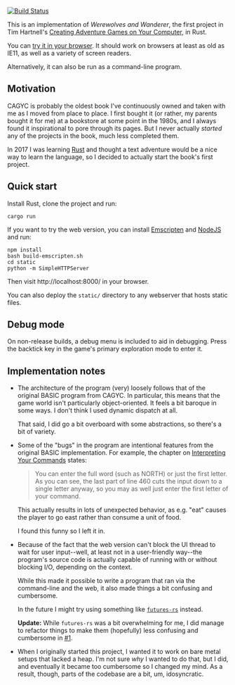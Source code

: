 [![Build Status](https://travis-ci.org/toolness/werewolves-and-wanderer-rs.svg?branch=master)](https://travis-ci.org/toolness/werewolves-and-wanderer-rs)

This is an implementation of _Werewolves and Wanderer_, the first
project in Tim Hartnell's [Creating Adventure Games on Your Computer][cagyc],
in Rust.

You can [try it in your browser][play]. It should work on browsers
at least as old as IE11, as well as a variety of screen readers.

Alternatively, it can also be run as a command-line program.

## Motivation

CAGYC is probably the oldest book I've continuously owned and taken
with me as I moved from place to place. I first bought it (or rather,
my parents bought it for me) at a bookstore at some point in the 1980s,
and I always found it inspirational to pore through its pages. But I
never actually _started_ any of the projects in the book, much less
completed them.

In 2017 I was learning [Rust][] and thought a text adventure would be
a nice way to learn the language, so I decided to actually start
the book's first project.

## Quick start

Install Rust, clone the project and run:

```
cargo run
```

If you want to try the web version, you can install [Emscripten][] and
[NodeJS][] and run:

```
npm install
bash build-emscripten.sh
cd static
python -m SimpleHTTPServer
```

Then visit http://localhost:8000/ in your browser.

You can also deploy the `static/` directory to any webserver that
hosts static files.

## Debug mode

On non-release builds, a debug menu is included to aid in debugging.
Press the backtick key in the game's primary exploration mode to
enter it.

## Implementation notes

* The architecture of the program (very) loosely follows that
  of the original BASIC program from CAGYC. In particular, this
  means that the game world isn't particularly object-oriented.
  It feels a bit baroque in some ways. I don't think I used
  dynamic dispatch at all.

  That said, I did go a bit overboard with some abstractions,
  so there's a bit of variety.

* Some of the "bugs" in the program are intentional features
  from the original BASIC implementation. For example, the
  chapter on [Interpreting Your Commands][chapter 9] states:

  > You can enter the full word (such as NORTH) or just the
  > first letter. As you can see, the last part of line 460
  > cuts the input down to a single letter anyway, so you may
  > as well just enter the first letter of your command.

  This actually results in lots of unexpected behavior, as
  e.g. "eat" causes the player to go east rather than consume
  a unit of food.

  I found this funny so I left it in.

* Because of the fact that the web version can't block the UI
  thread to wait for user input--well, at least not in a
  user-friendly way--the program's source code is actually capable
  of running with or without blocking I/O, depending on the
  context.

  While this made it possible to write a program that ran
  via the command-line and the web, it also made things a bit
  confusing and cumbersome.

  In the future I might try using something like [`futures-rs`][]
  instead.

  **Update:** While `futures-rs` was a bit overwhelming for me,
  I did manage to refactor things to make them (hopefully)
  less confusing and cumbersome in [#1][].

* When I originally started this project, I wanted it to work
  on bare metal setups that lacked a heap. I'm not sure *why* I
  wanted to do that, but I did, and eventually it became too
  cumbersome so I changed my mind. As a result, though, parts
  of the codebase are a bit, um, idosyncratic.

[cagyc]: http://www.atariarchives.org/adventure/
[play]: https://toolness.github.io/werewolves-and-wanderer-rs/
[Rust]: https://www.rust-lang.org/
[Emscripten]: http://emscripten.org/
[NodeJS]: http://nodejs.org/
[`futures-rs`]: https://github.com/alexcrichton/futures-rs
[chapter 9]: http://www.atariarchives.org/adventure/chapter9.php
[#1]: https://github.com/toolness/werewolves-and-wanderer-rs/pull/1

